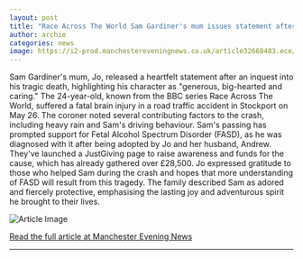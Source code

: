 ```yaml
---
layout: post
title: "Race Across The World Sam Gardiner's mum issues statement after inquest hears details of tragic death"
author: archie
categories: news
image: https://i2-prod.manchestereveningnews.co.uk/article32668483.ece/ALTERNATES/s1200/1_Sam-Gardiner-Death.jpg
---
```

Sam Gardiner's mum, Jo, released a heartfelt statement after an inquest into his tragic death, highlighting his character as "generous, big-hearted and caring." The 24-year-old, known from the BBC series Race Across The World, suffered a fatal brain injury in a road traffic accident in Stockport on May 26. The coroner noted several contributing factors to the crash, including heavy rain and Sam's driving behaviour. Sam's passing has prompted support for Fetal Alcohol Spectrum Disorder (FASD), as he was diagnosed with it after being adopted by Jo and her husband, Andrew. They've launched a JustGiving page to raise awareness and funds for the cause, which has already gathered over £28,500. Jo expressed gratitude to those who helped Sam during the crash and hopes that more understanding of FASD will result from this tragedy. The family described Sam as adored and fiercely protective, emphasising the lasting joy and adventurous spirit he brought to their lives.

![Article Image](https://i2-prod.manchestereveningnews.co.uk/article32668483.ece/ALTERNATES/s1200/1_Sam-Gardiner-Death.jpg)

[Read the full article at Manchester Evening News](https://www.manchestereveningnews.co.uk/news/greater-manchester-news/race-across-world-sam-gardiners-32668402)

---
